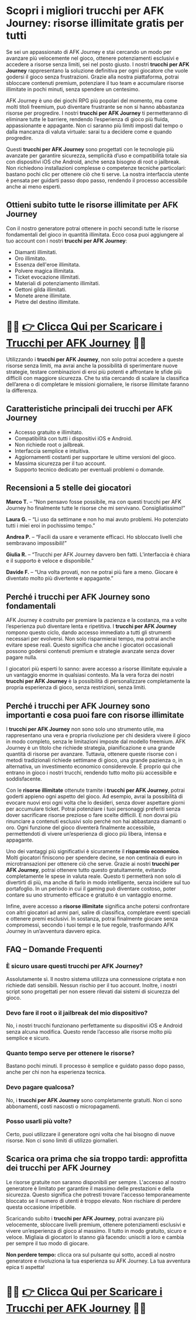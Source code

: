 <h1>Scopri i migliori trucchi per AFK Journey: risorse illimitate gratis per tutti</h1>

<p>Se sei un appassionato di AFK Journey e stai cercando un modo per avanzare più velocemente nel gioco, ottenere potenziamenti esclusivi e accedere a risorse senza limiti, sei nel posto giusto. I nostri <strong>trucchi per AFK Journey</strong> rappresentano la soluzione definitiva per ogni giocatore che vuole godersi il gioco senza frustrazioni. Grazie alla nostra piattaforma, potrai sbloccare contenuti premium, potenziare il tuo team e accumulare risorse illimitate in pochi minuti, senza spendere un centesimo.</p>

<p>AFK Journey è uno dei giochi RPG più popolari del momento, ma come molti titoli freemium, può diventare frustrante se non si hanno abbastanza risorse per progredire. I nostri <strong>trucchi per AFK Journey</strong> ti permetteranno di eliminare tutte le barriere, rendendo l’esperienza di gioco più fluida, appassionante e appagante. Non ci saranno più limiti imposti dal tempo o dalla mancanza di valuta virtuale: sarai tu a decidere come e quando progredire.</p>

<p>Questi <strong>trucchi per AFK Journey</strong> sono progettati con le tecnologie più avanzate per garantire sicurezza, semplicità d’uso e compatibilità totale sia con dispositivi iOS che Android, anche senza bisogno di root o jailbreak. Non richiedono installazioni complesse o competenze tecniche particolari: bastano pochi clic per ottenere ciò che ti serve. La nostra interfaccia utente è pensata per guidarti passo dopo passo, rendendo il processo accessibile anche ai meno esperti.</p>

<h2>Ottieni subito tutte le risorse illimitate per AFK Journey</h2>

<p>Con il nostro generatore potrai ottenere in pochi secondi tutte le risorse fondamentali del gioco in quantità illimitata. Ecco cosa puoi aggiungere al tuo account con i nostri <strong>trucchi per AFK Journey</strong>:</p>

<ul>
  <li>Diamanti illimitati.</li>
  <li>Oro illimitato.</li>
  <li>Essenza dell'eroe illimitata.</li>
  <li>Polvere magica illimitata.</li>
  <li>Ticket evocazione illimitati.</li>
  <li>Materiali di potenziamento illimitati.</li>
  <li>Gettoni gilda illimitati.</li>
  <li>Monete arene illimitate.</li>
  <li>Pietre del destino illimitate.</li>
</ul>

# 🔴🔴 **[👉 Clicca Qui per Scaricare i Trucchi per AFK Journey](https://tinyurl.com/GiocoDaTasca)** 🔴🔴

<p>Utilizzando i <strong>trucchi per AFK Journey</strong>, non solo potrai accedere a queste risorse senza limiti, ma avrai anche la possibilità di sperimentare nuove strategie, testare combinazioni di eroi più potenti e affrontare le sfide più difficili con maggiore sicurezza. Che tu stia cercando di scalare la classifica dell’arena o di completare le missioni giornaliere, le risorse illimitate faranno la differenza.</p>

<h2>Caratteristiche principali dei trucchi per AFK Journey</h2>

<ul>
  <li>Accesso gratuito e illimitato.</li>
  <li>Compatibilità con tutti i dispositivi iOS e Android.</li>
  <li>Non richiede root o jailbreak.</li>
  <li>Interfaccia semplice e intuitiva.</li>
  <li>Aggiornamenti costanti per supportare le ultime versioni del gioco.</li>
  <li>Massima sicurezza per il tuo account.</li>
  <li>Supporto tecnico dedicato per eventuali problemi o domande.</li>
</ul>

<h2>Recensioni a 5 stelle dei giocatori</h2>

<p><strong>Marco T.</strong> – “Non pensavo fosse possibile, ma con questi trucchi per AFK Journey ho finalmente tutte le risorse che mi servivano. Consigliatissimo!”</p>

<p><strong>Laura G.</strong> – “Li uso da settimane e non ho mai avuto problemi. Ho potenziato tutti i miei eroi in pochissimo tempo.”</p>

<p><strong>Andrea P.</strong> – “Facili da usare e veramente efficaci. Ho sbloccato livelli che sembravano impossibili!”</p>

<p><strong>Giulia R.</strong> – “Trucchi per AFK Journey davvero ben fatti. L’interfaccia è chiara e il supporto è veloce e disponibile.”</p>

<p><strong>Davide F.</strong> – “Una volta provati, non ne potrai più fare a meno. Giocare è diventato molto più divertente e appagante.”</p>

<h2>Perché i trucchi per AFK Journey sono fondamentali</h2>

<p>AFK Journey è costruito per premiare la pazienza e la costanza, ma a volte l’esperienza può diventare lenta e ripetitiva. I <strong>trucchi per AFK Journey</strong> rompono questo ciclo, dando accesso immediato a tutti gli strumenti necessari per evolversi. Non solo risparmierai tempo, ma potrai anche evitare spese reali. Questo significa che anche i giocatori occasionali possono godersi contenuti premium e strategie avanzate senza dover pagare nulla.</p>

<p>I giocatori più esperti lo sanno: avere accesso a risorse illimitate equivale a un vantaggio enorme in qualsiasi contesto. Ma la vera forza dei nostri <strong>trucchi per AFK Journey</strong> è la possibilità di personalizzare completamente la propria esperienza di gioco, senza restrizioni, senza limiti.</p>

<h2>Perché i trucchi per AFK Journey sono importanti e cosa puoi fare con risorse illimitate</h2>

<p>I <strong>trucchi per AFK Journey</strong> non sono solo uno strumento utile, ma rappresentano una vera e propria rivoluzione per chi desidera vivere il gioco in modo completo, senza le limitazioni imposte dal modello freemium. AFK Journey è un titolo che richiede strategia, pianificazione e una grande quantità di risorse per avanzare. Tuttavia, ottenere queste risorse con i metodi tradizionali richiede settimane di gioco, una grande pazienza o, in alternativa, un investimento economico considerevole. È proprio qui che entrano in gioco i nostri trucchi, rendendo tutto molto più accessibile e soddisfacente.</p>

<p>Con le <strong>risorse illimitate</strong> ottenute tramite i <strong>trucchi per AFK Journey</strong>, potrai goderti appieno ogni aspetto del gioco. Ad esempio, avrai la possibilità di evocare nuovi eroi ogni volta che lo desideri, senza dover aspettare giorni per accumulare ticket. Potrai potenziare i tuoi personaggi preferiti senza dover sacrificare risorse preziose o fare scelte difficili. E non dovrai più rinunciare a contenuti esclusivi solo perché non hai abbastanza diamanti o oro. Ogni funzione del gioco diventerà finalmente accessibile, permettendoti di vivere un’esperienza di gioco più libera, intensa e appagante.</p>

<p>Uno dei vantaggi più significativi è sicuramente il <strong>risparmio economico</strong>. Molti giocatori finiscono per spendere decine, se non centinaia di euro in microtransazioni per ottenere ciò che serve. Grazie ai nostri <strong>trucchi per AFK Journey</strong>, potrai ottenere tutto questo gratuitamente, evitando completamente le spese in valuta reale. Questo ti permetterà non solo di divertirti di più, ma anche di farlo in modo intelligente, senza incidere sul tuo portafoglio. In un periodo in cui il gaming può diventare costoso, poter contare su uno strumento efficace e gratuito è un vantaggio enorme.</p>

<p>Infine, avere accesso a <strong>risorse illimitate</strong> significa anche potersi confrontare con altri giocatori ad armi pari, salire di classifica, completare eventi speciali e ottenere premi esclusivi. In sostanza, potrai finalmente giocare senza compromessi, secondo i tuoi tempi e le tue regole, trasformando AFK Journey in un’avventura davvero epica.</p>

<h2>FAQ – Domande Frequenti</h2>

<h3>È sicuro usare questi trucchi per AFK Journey?</h3>
<p>Assolutamente sì. Il nostro sistema utilizza una connessione criptata e non richiede dati sensibili. Nessun rischio per il tuo account. Inoltre, i nostri script sono progettati per non essere rilevati dai sistemi di sicurezza del gioco.</p>

<h3>Devo fare il root o il jailbreak del mio dispositivo?</h3>
<p>No, i nostri trucchi funzionano perfettamente su dispositivi iOS e Android senza alcuna modifica. Questo rende l’accesso alle risorse molto più semplice e sicuro.</p>

<h3>Quanto tempo serve per ottenere le risorse?</h3>
<p>Bastano pochi minuti. Il processo è semplice e guidato passo dopo passo, anche per chi non ha esperienza tecnica.</p>

<h3>Devo pagare qualcosa?</h3>
<p>No, i <strong>trucchi per AFK Journey</strong> sono completamente gratuiti. Non ci sono abbonamenti, costi nascosti o micropagamenti.</p>

<h3>Posso usarli più volte?</h3>
<p>Certo, puoi utilizzare il generatore ogni volta che hai bisogno di nuove risorse. Non ci sono limiti di utilizzo giornalieri.</p>

<h2>Scarica ora prima che sia troppo tardi: approfitta dei trucchi per AFK Journey</h2>

<p>Le risorse gratuite non saranno disponibili per sempre. L'accesso al nostro generatore è limitato per garantire il massimo delle prestazioni e della sicurezza. Questo significa che potresti trovare l'accesso temporaneamente bloccato se il numero di utenti è troppo elevato. Non rischiare di perdere questa occasione irripetibile.</p>

<p>Scaricando subito i <strong>trucchi per AFK Journey</strong>, potrai avanzare più velocemente, sbloccare livelli premium, ottenere potenziamenti esclusivi e vivere un’esperienza di gioco al massimo. Il tutto in modo gratuito, sicuro e veloce. Migliaia di giocatori lo stanno già facendo: unisciti a loro e cambia per sempre il tuo modo di giocare.</p>

<p><strong>Non perdere tempo:</strong> clicca ora sul pulsante qui sotto, accedi al nostro generatore e rivoluziona la tua esperienza su AFK Journey. La tua avventura epica ti aspetta!</p>

# 🔴🔴 **[👉 Clicca Qui per Scaricare i Trucchi per AFK Journey](https://tinyurl.com/GiocoDaTasca)** 🔴🔴
